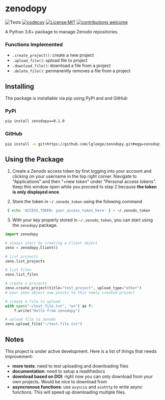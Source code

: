 # zenodopy

![Tests](https://github.com/lgloege/zenodopy/actions/workflows/tests.yaml/badge.svg)
[![codecov](https://codecov.io/gh/lgloege/zenodopy/branch/main/graph/badge.svg?token=FVCS71HPHC)](https://codecov.io/gh/lgloege/zenodopy)
[![License:MIT](https://img.shields.io/badge/License-MIT-lightgray.svg?style=flt-square)](https://opensource.org/licenses/MIT)
[![contributions welcome](https://img.shields.io/badge/contributions-welcome-brightgreen.svg?style=flat)](https://github.com/lgloege/zenodopy/issues)

A Python 3.6+ package to manage Zenodo repositories. 

### Functions Implemented
- `.create_project()`: create a new project
- `.upload_file()`: upload file to project
- `.download_file()`: download a file from a project
- `.delete_file()`: permanently removes a file from a project

Installing
----------
The package is installable via pip using PyPi and and GitHub

### PyPi
```sh
pip install zenodopy==0.1.0
```

### GitHub
```sh
pip install -e git+https://github.com/lgloege/zenodopy.git#egg=zenodopy
```

Using the Package
----------
1. Create a Zenodo access token by first logging into your account and clicking on your username in the top right corner. Navigate to "Applications" and then "+new token" under "Personal access tokens".  Keep this window open while you proceed to step 2 because **the token is only displayed once**.

2. Store the token in `~/.zenodo_token` using the folowing command
```sh
 { echo 'ACCESS_TOKEN: your_access_token_here' } > ~/.zenodo_token
```

3. With your key properly stored in `~/.zenodo_token`, you can start using the `zenodopy` package.
```python
import zenodopy

# always start by creating a Client object
zeno = zenodopy.Client()

# list projects
zeno.list_projects

# list files 
zeno.list_files

# create a projects
zeno.create_project(title="test_project", upload_type="other")
# your zeno object now points to this newly created project

# create a file to upload
with open("~/test_file.txt", "w+") as f:
    f.write("Hello from zenodopy")

# upload file to zenodo
zeno.upload_file("~/test.file.txt")
```

Notes
----------
This project is under active development. Here is a list of things that needs improvement:
- **more tests**: need to test uploading and downloading files
- **documentation**: need to setup a readthedocs
- **download based on DOI**: right now you can only download from your own projects. Would be nice to download from 
- **asyncronous functions**: use `asyncio` and `aiohttp` to write async functions. This will speed up downloading multiple files. 
